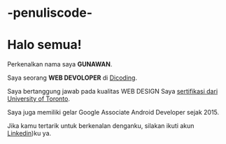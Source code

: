 # -penuliscode-
# Halo semua! 

Perkenalkan nama saya **GUNAWAN**.<br>

Saya seorang **WEB DEVOLOPER** di [Dicoding](https://www.dicoding.com/).<br>

Saya bertanggung jawab pada kualitas WEB DESIGN Saya [sertifikasi dari University of Toronto](https://www.coursera.org/account/accomplishments/specialization/CLKJD8XBXJ3M).<br>

Saya juga memiliki gelar Google Associate Android Developer sejak 2015.<br>

Jika kamu tertarik untuk berkenalan denganku, silakan ikuti akun [Linkedin](https://www.linkedin.com/in/gunawan))ku ya.
